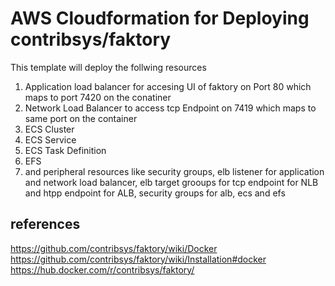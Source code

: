 # AWS Cloudformation for Deploying contribsys/faktory
This template will deploy the follwing resources

1. Application load balancer for accesing UI of faktory on Port 80 which maps to port 7420 on the conatiner
2. Network Load Balancer to access tcp Endpoint on 7419 which maps to same port on the container
3. ECS Cluster
4. ECS Service
5. ECS Task Definition
6. EFS
7. and peripheral resources like security groups, elb listener for application and network load balancer, elb target grooups for tcp endpoint for NLB and htpp endpoint for ALB, security groups for alb, ecs and efs

## references
https://github.com/contribsys/faktory/wiki/Docker
https://github.com/contribsys/faktory/wiki/Installation#docker
https://hub.docker.com/r/contribsys/faktory/
